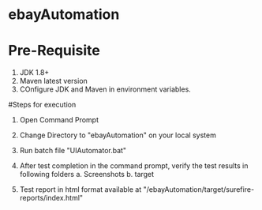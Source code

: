 # ebayAutomation

# Pre-Requisite
1. JDK 1.8+
2. Maven latest version
3. COnfigure JDK and Maven in environment variables.

#Steps for execution
1. Open Command Prompt
2. Change Directory to "ebayAutomation" on your local system
3. Run batch file "UIAutomator.bat" 
4. After test completion in the command prompt, verify the test results in following folders
 a. Screenshots
 b. target

5. Test report in html format available at "/ebayAutomation/target/surefire-reports/index.html"


